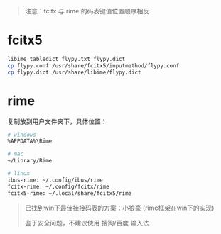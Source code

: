 > 注意：fcitx 与 rime 的码表键值位置顺序相反

# fcitx5

```bash
libime_tabledict flypy.txt flypy.dict
cp flypy.conf /usr/share/fcitx5/inputmethod/flypy.conf
cp flypy.dict /usr/share/libime/flypy.dict
```
# rime

复制放到用户文件夹下，具体位置：

```bash
# windows
%APPDATA%\Rime

# mac
~/Library/Rime

# linux
ibus-rime: ~/.config/ibus/rime
fcitx-rime: ~/.config/fcitx/rime
fcitx5-rime: ~/.local/share/fcitx5/rime
```

> 已找到win下最佳挂接码表的方案：小狼豪 (rime框架在win下的实现)
>
> 鉴于安全问题，不建议使用 搜狗/百度 输入法
